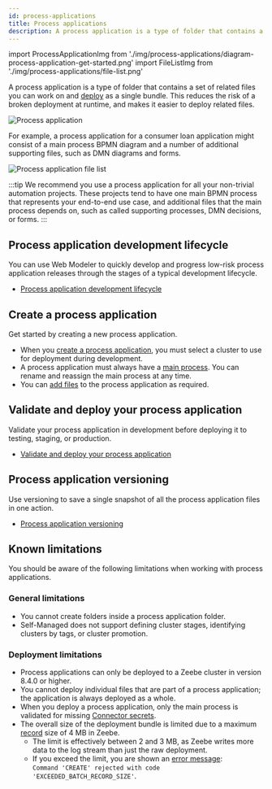 ```yaml
---
id: process-applications
title: Process applications
description: A process application is a type of folder that contains a set of related files you can work on and deploy as a single bundle.
---
```


import ProcessApplicationImg from './img/process-applications/diagram-process-application-get-started.png'
import FileListImg from './img/process-applications/file-list.png'

A process application is a type of folder that contains a set of related files you can work on and [deploy](deploy-process-application.md) as a single bundle. This reduces the risk of a broken deployment at runtime, and makes it easier to deploy related files.

<p><img src={ProcessApplicationImg} alt="Process application" /></p>

For example, a process application for a consumer loan application might consist of a main process BPMN diagram and a number of additional supporting files, such as DMN diagrams and forms.

<p><img src={FileListImg} alt="Process application file list" /></p>

:::tip
We recommend you use a process application for all your non-trivial automation projects. These projects tend to have one main BPMN process that represents your end-to-end use case, and additional files that the main process depends on, such as called supporting processes, DMN decisions, or forms.
:::

## Process application development lifecycle

You can use Web Modeler to quickly develop and progress low-risk process application releases through the stages of a typical development lifecycle.

- [Process application development lifecycle](process-application-pipeline.md)

## Create a process application

Get started by creating a new process application.

- When you [create a process application](create-a-process-application.md), you must select a cluster to use for deployment during development.
- A process application must always have a [main process](/components/modeler/web-modeler/create-a-process-application.md#main-process). You can rename and reassign the main process at any time.
- You can [add files](/components/modeler/web-modeler/create-a-process-application.md#add-files-to-a-process-application) to the process application as required.

## Validate and deploy your process application

Validate your process application in development before deploying it to testing, staging, or production.

- [Validate and deploy your process application](deploy-process-application.md)

## Process application versioning

Use versioning to save a single snapshot of all the process application files in one action.

- [Process application versioning](process-application-versioning.md)

## Known limitations

You should be aware of the following limitations when working with process applications.

### General limitations

- You cannot create folders inside a process application folder.
- Self-Managed does not support defining cluster stages, identifying clusters by tags, or cluster promotion.

### Deployment limitations

- Process applications can only be deployed to a Zeebe cluster in version 8.4.0 or higher.
- You cannot deploy individual files that are part of a process application; the application is always deployed as a whole.
- When you deploy a process application, only the main process is validated for missing [Connector secrets](../../console/manage-clusters/manage-secrets.md).
- The overall size of the deployment bundle is limited due to a maximum [record](../../zeebe/technical-concepts/internal-processing.md) size of 4 MB in Zeebe.
  - The limit is effectively between 2 and 3 MB, as Zeebe writes more data to the log stream than just the raw deployment.
  - If you exceed the limit, you are shown an [error message](deploy-process-application.md#deployment-errors):<br/>
    `Command 'CREATE' rejected with code 'EXCEEDED_BATCH_RECORD_SIZE'`.
